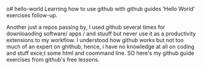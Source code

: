 o# hello-world
Learning how to use github with github guides ‘Hello World’ exercises follow-up. 

Another just a repos passing by, 
I used github several times for downloaoding software/ apps / and stuuff but never use it as a productivity extensions to my workflow. I understood how github works but not too much of an expert on ghithub, hence, i have no knowledge at all on coding and stuff exce;t some html and coommand line. SO here's my github guide exercises from github's free lessons. 
